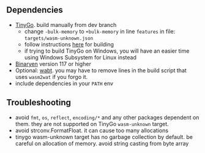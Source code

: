 ## Dependencies
- [TinyGo](https://github.com/tinygo-org/tinygo). build manually from dev branch
  - change `-bulk-memory` to `+bulk-memory` in line `features` in file: `targets/wasm-unknown.json`
  - follow instructions [here](https://tinygo.org/docs/guides/build/) for building
  - if trying to build TinyGo on Windows, you will have an easier time using Windows Subsystem for Linux instead
- [Binaryen](https://github.com/WebAssembly/binaryen) version 117 or higher
- Optional: [wabt](https://github.com/WebAssembly/wabt). you may have to remove lines in the build script that uses `wasm2wat` if you forgo it. 
- include dependencies in your `PATH` env

## Troubleshooting
- avoid `fmt`, `os`, `reflect`, `encoding/*` and any other packages dependent on them. they are not supported on TinyGo `wasm-unknown` target.
- avoid strconv.FormatFloat. it can cause too many allocations
- tinygo wasm-unknown target has no garbage collection by default. be careful on allocation of memory. avoid string casting from byte array